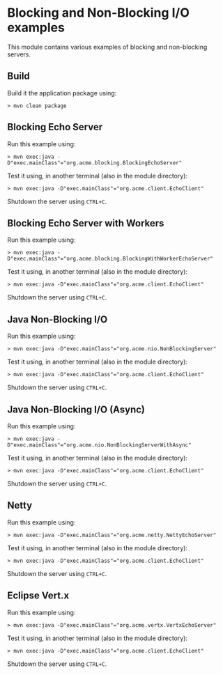 # Blocking and Non-Blocking I/O examples

This module contains various examples of blocking and non-blocking servers.

## Build

Build it the application package using:

```shell
> mvn clean package
```

## Blocking Echo Server

Run this example using:

```shell
> mvn exec:java -D"exec.mainClass"="org.acme.blocking.BlockingEchoServer"
```

Test it using, in another terminal (also in the module directory):

```shell
> mvn exec:java -D"exec.mainClass"="org.acme.client.EchoClient"
```

Shutdown the server using `CTRL+C`.

## Blocking Echo Server with Workers

Run this example using:

```shell
> mvn exec:java -D"exec.mainClass"="org.acme.blocking.BlockingWithWorkerEchoServer"
```

Test it using, in another terminal (also in the module directory):

```shell
> mvn exec:java -D"exec.mainClass"="org.acme.client.EchoClient"
```

Shutdown the server using `CTRL+C`.

## Java Non-Blocking I/O

Run this example using:

```shell
> mvn exec:java -D"exec.mainClass"="org.acme.nio.NonBlockingServer"
```

Test it using, in another terminal (also in the module directory):

```shell
> mvn exec:java -D"exec.mainClass"="org.acme.client.EchoClient"
```

Shutdown the server using `CTRL+C`.

## Java Non-Blocking I/O (Async)

Run this example using:

```shell
> mvn exec:java -D"exec.mainClass"="org.acme.nio.NonBlockingServerWithAsync"
```

Test it using, in another terminal (also in the module directory):

```shell
> mvn exec:java -D"exec.mainClass"="org.acme.client.EchoClient"
```

Shutdown the server using `CTRL+C`.

## Netty

Run this example using:

```shell
> mvn exec:java -D"exec.mainClass"="org.acme.netty.NettyEchoServer"
```

Test it using, in another terminal (also in the module directory):

```shell
> mvn exec:java -D"exec.mainClass"="org.acme.client.EchoClient"
```

Shutdown the server using `CTRL+C`.

## Eclipse Vert.x

Run this example using:

```shell
> mvn exec:java -D"exec.mainClass"="org.acme.vertx.VertxEchoServer"
```

Test it using, in another terminal (also in the module directory):

```shell
> mvn exec:java -D"exec.mainClass"="org.acme.client.EchoClient"
```

Shutdown the server using `CTRL+C`.
